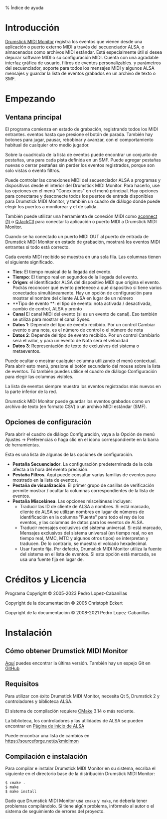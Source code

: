 % Índice de ayuda

# Introducción

[Drumstick MIDI Monitor](https://kmidimon.sourceforge.io) registra los eventos que vienen 
desde una aplicación o puerto externo MIDI
a través del secuenciador ALSA, o almacenados como archivos MIDI estándar. Está
especialmente útil si desea depurar software MIDI o su configuración MIDI.
Cuenta con una agradable interfaz gráfica de usuario, filtros de eventos personalizables.
y parámetros del secuenciador, soporte para todos los mensajes MIDI y algunos ALSA
mensajes y guardar la lista de eventos grabados en un archivo de texto o SMF.

# Empezando

## Ventana principal

El programa comienza en estado de grabación, registrando todos los MIDI entrantes.
eventos hasta que presione el botón de parada. También hay botones para jugar,
pausar, rebobinar y avanzar, con el comportamiento habitual de cualquier otro medio
jugador.

Sobre la cuadrícula de la lista de eventos puede encontrar un conjunto de pestañas, una para cada
pista definida en un SMF. Puede agregar pestañas nuevas o cerrar pestañas sin
perder los eventos registrados, porque son solo vistas o evento
filtros.

Puede controlar las conexiones MIDI del secuenciador ALSA a programas y
dispositivos desde el interior del Drumstick MIDI Monitor. Para hacerlo, use las opciones en el menú
"Conexiones" en el menú principal. Hay opciones para conectarse y
desconecte todos los puertos de entrada disponibles para Drumstick MIDI Monitor, y también un cuadro de diálogo
donde puede elegir los puertos a monitorear y el de salida.

También puede utilizar una herramienta de conexión MIDI como
[aconnect (1)](https://linux.die.net/man/1/aconnect)
o [QJackCtl](https://qjackctl.sourceforge.io) para conectar la aplicación
o puerto MIDI a Drumstick MIDI Monitor.

Cuando se ha conectado un puerto MIDI OUT al puerto de entrada de Drumstick MIDI Monitor en
estado de grabación, mostrará los eventos MIDI entrantes si todo está
correcto.

Cada evento MIDI recibido se muestra en una sola fila. Las columnas tienen el
siguiente significado.

* **Tics**: El tiempo musical de la llegada del evento.
* **Tiempo**: El tiempo real en segundos de la llegada del evento.
* **Origen**: el identificador ALSA del dispositivo MIDI que origina el
    evento. Podrás reconocer qué evento pertenece a qué
    dispositivo si tiene varios conectados simultáneamente. Hay un
    opción de configuración para mostrar el nombre del cliente ALSA en lugar de un
    número
* **Tipo de evento **: el tipo de evento: nota activada / desactivada, cambio de control, ALSA y
    pronto
* **Canal** El canal MIDI del evento (si es un evento de canal). Eso
    también se utiliza para mostrar el canal Sysex.
* **Datos 1**: Depende del tipo de evento recibido. Por un control
    Cambiar evento o una nota, es el número de control o el número de nota
* **Datos 2**: Depende del tipo de evento recibido. Por un control
    Cambiarlo será el valor, y para un evento de Nota será el
    velocidad
* **Datos 3**: Representación de texto de exclusivos del sistema o metaeventos.

Puede ocultar o mostrar cualquier columna utilizando el menú contextual. Para abrir esto
menú, presione el botón secundario del mouse sobre la lista de eventos. Tú también puedes
utilice el cuadro de diálogo Configuración para elegir las columnas visibles.

La lista de eventos siempre muestra los eventos registrados más nuevos en la parte inferior de la
red.

Drumstick MIDI Monitor puede guardar los eventos grabados como un archivo de texto (en formato CSV) o
un archivo MIDI estándar (SMF).

## Opciones de configuración 

Para abrir el cuadro de diálogo Configuración, vaya a la Opción de menú Ajustes → Preferencias
o haga clic en el icono correspondiente en la barra de herramientas.

Esta es una lista de algunas de las opciones de configuración.

* **Pestaña Secuenciador**. La configuración predeterminada de la cola afecta a la hora del evento
    precisión.
* **Pestaña Filtros**. Aquí puede consultar varias familias de eventos para
    mostrado en la lista de eventos.
* **Pestaña de visualización**. El primer grupo de casillas de verificación permite mostrar / ocultar la
    columnas correspondientes de la lista de eventos.
* **Pestaña Miscelánea**. Las opciones misceláneas incluyen:
    + Traducir las ID de cliente de ALSA a nombres. Si está marcado, cliente de ALSA
      se utilizan nombres en lugar de números de identificación en la columna "Fuente" para
      todo el rey de los eventos, y las columnas de datos para los eventos de ALSA.
    + Traducir mensajes exclusivos del sistema universal. Si está marcado,
      Mensajes exclusivos del sistema universal (en tiempo real, no en tiempo real,
      MMC, MTC y algunos otros tipos) se interpretan y traducen.
      De lo contrario, se muestra el volcado hexadecimal.
    + Usar fuente fija. Por defecto, Drumstick MIDI Monitor utiliza la fuente del sistema en el
      lista de eventos. Si esta opción está marcada, se usa una fuente fija
      en lugar de.

# Créditos y Licencia

Programa Copyright © 2005-2023 Pedro Lopez-Cabanillas

Copyright de la documentación © 2005 Christoph Eckert

Copyright de la documentación © 2008-2021 Pedro Lopez-Cabanillas

# Instalación

## Cómo obtener Drumstick MIDI Monitor 

[Aquí](https://sourceforge.net/projects/kmidimon/files/)
puedes encontrar la última versión. También hay un espejo Git en
[GitHub](https://github.com/pedrolcl/kmidimon)

## Requisitos

Para utilizar con éxito Drumstick MIDI Monitor, necesita Qt 5, Drumstick 2
y controladores y biblioteca ALSA.

El sistema de compilación requiere [CMake](http://www.cmake.org) 3.14 o más reciente.

La biblioteca, los controladores y las utilidades de ALSA se pueden encontrar en
[Página de inicio de ALSA](http://www.alsa-project.org)

Puede encontrar una lista de cambios en https://sourceforge.net/p/kmidimon

## Compilación e instalación

Para compilar e instalar Drumstick MIDI Monitor en su sistema, escriba el
siguiente en el directorio base de la distribución Drumstick MIDI Monitor:

    $ cmake .
    $ make
    $ make install

Dado que Drumstick MIDI Monitor usa `cmake` y` make`, no debería tener problemas
compilándolo. Si tiene algún problema, infórmelo al
autor o el sistema de seguimiento de errores del proyecto.
